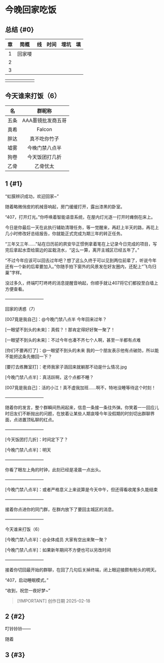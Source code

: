 # 今晚回家吃饭

## 总结 {#0}
|章|简概|线|时间|埋坑|填|
|:-:|:-:|:-:|:-:|:-:|:-:|
|1|回家喽|||||
|2||||||
|3||||||

|||||||
|:-:|:-:|:-:|:-:|:-:|:-:|
|||||||

## 今天谁来打饭（6）
|名|群昵称|
|:-:|:-:|
|五条|AAA墨镜批发商五哥|
|真希|Falcon|
|胖达|真不吃你竹子|
|墟雾|今晚门禁八点半|
|狗卷|今天饭团打几折|
|乙骨|乙骨忧太|

## 1 {#1}
“虹膜辨识成功，欢迎回家~”

随着略微俏皮的机械音响起，房门缓缓打开，露出漆黑的卧室。

“407，打开灯光。”你呼唤着智能语音系统，在屋内灯光逐一打开时瘫倒在床上。

今日是你最后一天在此执行辅助清理任务，等一觉醒来，再赶上半天的路，再花上几小时修改好总结报告，你就能正式完成为期三年的转正任务。

“三年又三年……”站在日历前的夙安华正惯例拿着笔在上记录今日完成的项目，写完后拿起水壶给窗边的盆栽浇水，“这么一算，离开主城区已经五年了。”

“不过今年应该可以回去过年吧？想了这么久终于可以见到两位前辈了，听说今年还有一个新的后辈要加入。”你随手拍下窗外的风景发在好友圈内，还配上“飞鸟归巢”字样。

没过多久，终端叮叮咚咚的消息提醒音响起，你顺手就让407将它们都投至白墙上方便查看。

—————————

回家的诱惑（7）

[007竟是我自己]：@今晚门禁八点半 今年回来过年？

[一眼望不到头的未来]：真假？！那肯定得好好聚一聚了！

[一眼望不到头的未来]：不过今年也凑不齐七个人啊，甚至一半都有点难

[你们不要再打了]：@一眼望不到头的未来 我的一个朋友表示他有点破防，所以能不能把这条先撤回一下？

[要打去练舞室打]：老师我家子涵回来就躺那不动是什么情况.jpg

[今晚门禁八点半]：真活跃啊，这个点都不睡？

[007竟是我自己]：活的小江！真不虚我加班……啊不，特地没睡等待这个时刻！

—————————

随着你的发言，整个群瞬间热闹起来，信息一条接一条往外弹。你笑着一一回应儿时旧友们不断抛出的问题，在放着让某些人期哀嚎今年没假期的时刻切出群聊界面，点进置顶私聊的红点。

—————————

[今天饭团打几折]：时间定下了？

[今晚门禁八点半]：明天

—————————

你看了眼左上角的时钟，此刻已经是凌晨一点出头。

—————————

[今晚门禁八点半]：或者严格意义上来说算是今天中午，但还得看收尾多久能结束

—————————

接着你点进你的同门群，在群内放下了要回主城区的消息。

—————————

今天谁来打饭（6）

[今晚门禁八点半]：@全体成员 大家有空出来聚一聚？

[今晚门禁八点半]：如果新年期间不方便也可以另改时间

—————————

接着你切回最开始的群聊，在回了几句后关掉终端，闭上眼迎接颇有盼头的明天。

“407，启动睡眠模式。”

“收到，祝您一夜好梦~”

> [!IMPORTANT] 创作日期
> 2025-02-18

## 2 {#2}
叮铃铃铃——

随着


## 3 {#3}